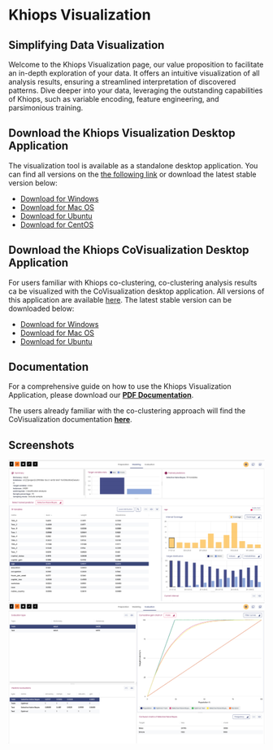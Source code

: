 # Khiops Visualization

## Simplifying Data Visualization 

Welcome to the Khiops Visualization page, our value proposition to facilitate an in-depth exploration of your data. It offers an intuitive visualization of all analysis results, ensuring a streamlined interpretation of discovered patterns. Dive deeper into your data, leveraging the outstanding capabilities of Khiops, such as variable encoding, feature engineering, and parsimonious training.

## Download the Khiops Visualization Desktop Application

The visualization tool is available as a standalone desktop application. You can find all versions on the [the following link][repo-visu] or download the latest stable version below:

[repo-visu]: https://github.com/khiopsrelease/kv-release/releases

- <a href="https://github.com/KhiopsML/kv-electron/releases/download/v11.0.2/khiops-visualization-Setup-11.0.2.exe">
          Download for Windows </a>
- <a href="https://github.com/KhiopsML/kv-electron/releases/download/v11.0.2/khiops-visualization-11.0.2.dmg">
          Download for Mac OS </a>  
- <a href="https://github.com/KhiopsML/kv-electron/releases/download/v11.0.2/khiops-visualization_11.0.2_amd64.deb">
          Download for Ubuntu </a>
- <a href="https://github.com/KhiopsML/kv-electron/releases/download/v11.0.2/khiops-visualization-11.0.2.x86_64.rpm">
          Download for CentOS </a>

## Download the Khiops CoVisualization Desktop Application
For users familiar with Khiops co-clustering, co-clustering analysis results ca be visualized with the CoVisualization desktop application. All versions of this application are available [here][repo-covisualisation]. The latest stable version can be downloaded below:

[repo-covisualisation]: https://github.com/khiopsrelease/kc-release/releases/tag/v10.2.4

- <a href="https://github.com/KhiopsML/kc-electron/releases/download/v10.2.4/khiops-covisualization-Setup-10.2.4.exe">
          Download for Windows </a>
- <a href="https://github.com/KhiopsML/kc-electron/releases/download/v10.2.4/khiops-covisualization-10.2.4.dmg">
          Download for Mac OS </a>  
- <a href="https://github.com/KhiopsML/kc-electron/releases/download/v10.2.4/khiops-covisualization_10.2.4_amd64.deb">
          Download for Ubuntu </a>
<!--- 
- <a href="https://github.com/khiopsrelease/kc-release/releases/download/v11.0.3/khiops-covisualization-11.0.3.x86_64.rpm">
          Download for CentOS </a>
-->

## Documentation
For a comprehensive guide on how to use the Khiops Visualization Application, please download our [**PDF Documentation**][Documentation]. 

The users already familiar with the co-clustering approach will find the CoVisualization documentation [**here**][coviz].

[Documentation]: KhiopsVisualizationGuide.pdf
[coviz]: KhiopsCovisualizationGuide.pdf

## Screenshots 

<div class="text-center">
    <img style="max-width:600px; width: -webkit-fill-available; display: inline-block;" src="/assets/images/Visualization Adult Modeling.png">
    <img style="max-width:600px; width: -webkit-fill-available; display: inline-block;" src="/assets/images/Visualization Adult Evaluation.png">
</div>
